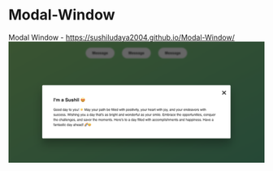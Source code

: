 # Modal-Window

Modal Window - https://sushiludaya2004.github.io/Modal-Window/
<img width="1382" alt="Modal Window" src="Modal Window.png">

